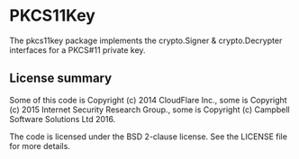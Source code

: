 PKCS11Key
========

The pkcs11key package implements the crypto.Signer & crypto.Decrypter interfaces for a PKCS#11 private key.

## License summary
Some of this code is Copyright (c) 2014 CloudFlare Inc., some is Copyright (c)
2015 Internet Security Research Group., some is Copyright (c) Campbell Software Solutions Ltd 2016.

The code is licensed under the BSD 2-clause license. See the LICENSE file for more details.
